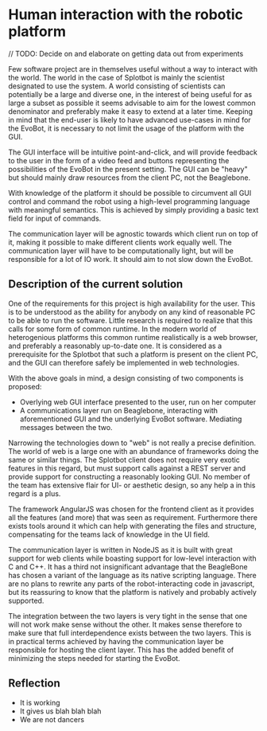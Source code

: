 # Human interaction with the robotic platform

// TODO: Decide on and elaborate on getting data out from experiments

Few software project are in themselves useful without a way to
interact with the world. The world in the case of Splotbot is mainly
the scientist designated to use the system. A world consisting of
scientists can potentially be a large and diverse one, in the interest
of being useful for as large a subset as possible it seems advisable
to aim for the lowest common denominator and preferably make it easy
to extend at a later time. Keeping in mind that the end-user is likely
to have advanced use-cases in mind for the EvoBot, it is necessary to
not limit the usage of the platform with the GUI. 

The GUI interface will be intuitive
point-and-click, and will provide feedback to the user in the form
of a video feed and buttons representing the possibilities of the
EvoBot in the present setting. The GUI can be "heavy" but should
mainly draw resources from the client PC, not the Beaglebone.

With knowledge of the platform it should be possible to circumvent
all GUI control and command the robot using a high-level programming
language with meaningful semantics. This is achieved by simply providing 
a basic text field for input of commands.

The communication layer will be agnostic towards which client run on
top of it, making it possible to make different clients work equally
well. The communication layer will have to be computationally light,
but will be responsible for a lot of IO work. It should aim to not
slow down the EvoBot.

## Description of the current solution

One of the requirements for this project is high availability for the
user. This is to be understood as the ability for anybody on any kind
of reasonable PC to be able to run the software. Little research is
required to realize that this calls for some form of common runtime.
In the modern world of heterogenious platforms this common runtime
realistically is a web browser, and preferably a reasonably up-to-date
one. It is considered as a prerequisite for the Splotbot that such a
platform is present on the client PC, and the GUI can therefore safely
be implemented in web technologies.

With the above goals in mind, a design consisting of two components is 
proposed:

- Overlying web GUI interface presented to the user, run on her computer
- A communications layer run on Beaglebone, interacting with
aforementioned GUI and the underlying EvoBot software. Mediating
messages between the two.

Narrowing the technologies down to "web" is not really a precise
definition. The world of web is a large one with an abundance of
frameworks doing the same or similar things. The Splotbot client does
not require very exotic features in this regard, but must support
calls against a REST server and provide support for constructing
a reasonably looking GUI. No member of the team has extensive flair
for UI- or aesthetic design, so any help a in this regard is a plus.

The framework AngularJS was chosen for the frontend client as it
provides all the features (and more) that was seen as requirement.
Furthermore there exists tools around it which can help with
generating the files and structure, compensating for the teams lack of
knowledge in the UI field.

The communication layer is written in NodeJS as it is built with great
support for web clients while boasting support for low-level interaction
with C and C++. It has a third not insignificant advantage that the 
BeagleBone has chosen a variant of the language as its native scripting
language. There are no plans to rewrite any parts of the robot-interacting
code in javascript, but its reassuring to know that the platform is natively
and probably actively supported.

The integration between the two layers is very tight in the sense that one
will not work make sense without the other. It makes sense therefore to 
make sure that full interdependence exists between the two layers. This
is in practical terms achieved by having the communication layer be
responsible for hosting the client layer. This has the added benefit of
minimizing the steps needed for starting the EvoBot.

## Reflection

- It is working
- It gives us blah blah blah
- We are not dancers
